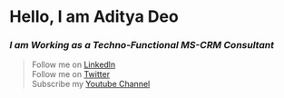 # Hello, I am Aditya Deo
### *I am Working as a Techno-Functional MS-CRM Consultant*

> Follow me on [Linkedln](https://www.linkedin.com/in/aditya-deo-40a346128)<br>
> Follow me on [Twitter](https://twitter.com/adityadeo602)<br>
> Subscribe my [Youtube Channel](https://www.youtube.com/channel/UC8AxdexXT58_zP-z9Fh0Neg?sub_confirmation=1)

